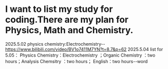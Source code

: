 # I want to list my study for coding.There are my plan for Physics, Math and Chemistry.
2025.5.02
physics chemistry:Electrochemistry--https://www.bilibili.com/video/BV1o7411M7YN?t=8.7&p=62
2025.5.04
list for 5.05： Physics Chemistry：Electrochemistry ；Organic Chemistry ：two hours；Analysis Chemsitry ：two hours； English：two hours--word

